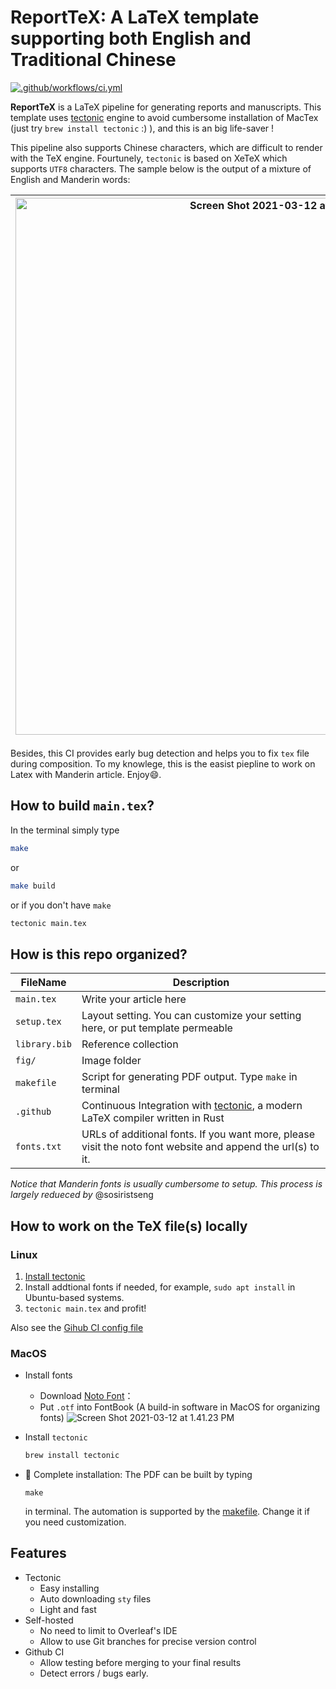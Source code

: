 # ReportTeX: A LaTeX template supporting both English and Traditional Chinese

[![.github/workflows/ci.yml](https://github.com/stevengogogo/ReportTex/actions/workflows/ci.yml/badge.svg?branch=main)](https://github.com/stevengogogo/ReportTex/actions/workflows/ci.yml)


**ReportTeX** is a LaTeX pipeline for generating reports and manuscripts. This template uses [tectonic](https://github.com/tectonic-typesetting/tectonic) engine to avoid cumbersome installation of MacTex (just try `brew install tectonic` :) ), and this is an big life-saver ! 

This pipeline also supports Chinese characters, which are difficult to render with the TeX engine. Fourtunely, `tectonic` is based on XeTeX which supports `UTF8` characters. The sample below is the output of a mixture of English and Manderin words:

|<img width="859" alt="Screen Shot 2021-03-12 at 6 50 57 PM" src="https://user-images.githubusercontent.com/29009898/110930292-e3190200-8363-11eb-9f15-2c4f47b68371.png">|<img width="860" alt="Screen Shot 2021-03-12 at 6 51 45 PM" src="https://user-images.githubusercontent.com/29009898/110930386-017efd80-8364-11eb-902d-e82908c36310.png">|
|---|---|

Besides, this CI provides early bug detection and helps you to fix `tex` file during composition. To my knowlege, this is the easist piepline to work on Latex with Manderin article. Enjoy😄.

## How to build `main.tex`?

In the terminal simply type 

```bash
make
```

or

```bash
make build
```

or if you don't have `make`

```bash
tectonic main.tex
```

## How is this repo organized?


|FileName|Description|
|---|---|
|`main.tex`|Write your article here|
|`setup.tex`|Layout setting. You can customize your setting here, or put template permeable|
|`library.bib`|Reference collection|
|`fig/`|Image folder|
|`makefile`|Script for generating PDF output. Type `make` in terminal|
|`.github`|Continuous Integration with [tectonic](https://github.com/tectonic-typesetting/tectonic), a modern LaTeX compiler written in Rust|
|`fonts.txt`|URLs of additional fonts. If you want more, please visit the noto font website and append the url(s) to it.|

*Notice that Manderin fonts is usually cumbersome to setup. This process is largely redueced by*  @sosiristseng

## How to work on the TeX file(s) locally

### Linux

1. [Install tectonic](https://tectonic-typesetting.github.io/en-US/install.html)
2. Install addtional fonts if needed, for example,  `sudo apt install` in Ubuntu-based systems.
3. `tectonic main.tex` and profit!

Also see the [Gihub CI config file](.github/workflows/ci.yml)

### MacOS

- Install fonts
     - Download [Noto Font](https://www.google.com/get/noto/#sans-hant)：
     - Put `.otf` into FontBook (A build-in software in MacOS for organizing fonts)
     ![Screen Shot 2021-03-12 at 1.41.23 PM](https://i.imgur.com/WqanmTB.jpg)
- Install `tectonic`
  ```bash
  brew install tectonic
  ```

- 🎉 Complete installation: 
     The PDF can be built by typing 
     ```
     make
     ```
     in terminal. The automation is supported by the [makefile](makefile). Change it if you need customization.


## Features

- Tectonic
     - Easy installing
     - Auto downloading `sty` files
     - Light and fast
- Self-hosted
     - No need to limit to Overleaf's IDE 
     - Allow to use Git branches for precise version control
- Github CI
     - Allow testing before merging to your final results
     - Detect errors / bugs early.
